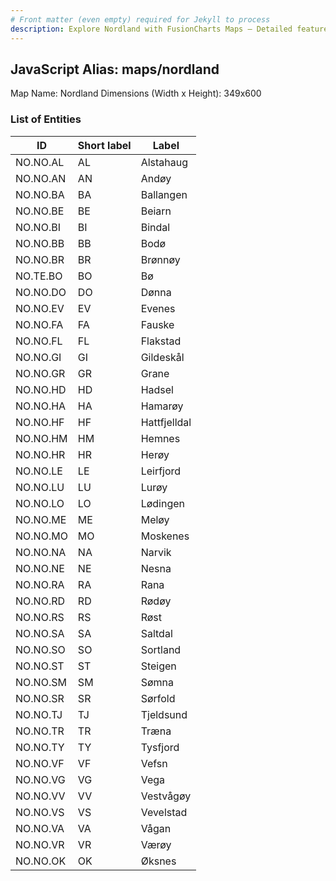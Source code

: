 ```yaml
---
# Front matter (even empty) required for Jekyll to process
description: Explore Nordland with FusionCharts Maps – Detailed features for seamless integration. Try now & enhance your data visualization today! 
---
```


## JavaScript Alias: maps/nordland

Map Name: Nordland
Dimensions (Width x Height): 349x600





### List of Entities

ID | Short label | Label
---|---|---|
NO.NO.AL|AL|Alstahaug
NO.NO.AN|AN|Andøy
NO.NO.BA|BA|Ballangen
NO.NO.BE|BE|Beiarn
NO.NO.BI|BI|Bindal
NO.NO.BB|BB|Bodø
NO.NO.BR|BR|Brønnøy
NO.TE.BO|BO|Bø
NO.NO.DO|DO|Dønna
NO.NO.EV|EV|Evenes
NO.NO.FA|FA|Fauske
NO.NO.FL|FL|Flakstad
NO.NO.GI|GI|Gildeskål
NO.NO.GR|GR|Grane
NO.NO.HD|HD|Hadsel
NO.NO.HA|HA|Hamarøy
NO.NO.HF|HF|Hattfjelldal
NO.NO.HM|HM|Hemnes
NO.NO.HR|HR|Herøy
NO.NO.LE|LE|Leirfjord
NO.NO.LU|LU|Lurøy
NO.NO.LO|LO|Lødingen
NO.NO.ME|ME|Meløy
NO.NO.MO|MO|Moskenes
NO.NO.NA|NA|Narvik
NO.NO.NE|NE|Nesna
NO.NO.RA|RA|Rana
NO.NO.RD|RD|Rødøy
NO.NO.RS|RS|Røst
NO.NO.SA|SA|Saltdal
NO.NO.SO|SO|Sortland
NO.NO.ST|ST|Steigen
NO.NO.SM|SM|Sømna
NO.NO.SR|SR|Sørfold
NO.NO.TJ|TJ|Tjeldsund
NO.NO.TR|TR|Træna
NO.NO.TY|TY|Tysfjord
NO.NO.VF|VF|Vefsn
NO.NO.VG|VG|Vega
NO.NO.VV|VV|Vestvågøy
NO.NO.VS|VS|Vevelstad
NO.NO.VA|VA|Vågan
NO.NO.VR|VR|Værøy
NO.NO.OK|OK|Øksnes

